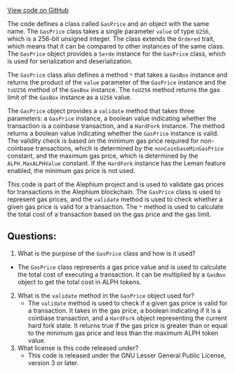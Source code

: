 [View code on GitHub](https://github.com/alephium/alephium/blob/master/protocol/src/main/scala/org/alephium/protocol/vm/GasPrice.scala)

The code defines a class called `GasPrice` and an object with the same name. The `GasPrice` class takes a single parameter `value` of type `U256`, which is a 256-bit unsigned integer. The class extends the `Ordered` trait, which means that it can be compared to other instances of the same class. The `GasPrice` object provides a `Serde` instance for the `GasPrice` class, which is used for serialization and deserialization.

The `GasPrice` class also defines a method `*` that takes a `GasBox` instance and returns the product of the `value` parameter of the `GasPrice` instance and the `toU256` method of the `GasBox` instance. The `toU256` method returns the gas limit of the `GasBox` instance as a `U256` value.

The `GasPrice` object provides a `validate` method that takes three parameters: a `GasPrice` instance, a boolean value indicating whether the transaction is a coinbase transaction, and a `HardFork` instance. The method returns a boolean value indicating whether the `GasPrice` instance is valid. The validity check is based on the minimum gas price required for non-coinbase transactions, which is determined by the `nonCoinbaseMinGasPrice` constant, and the maximum gas price, which is determined by the `ALPH.MaxALPHValue` constant. If the `HardFork` instance has the Leman feature enabled, the minimum gas price is not used.

This code is part of the Alephium project and is used to validate gas prices for transactions in the Alephium blockchain. The `GasPrice` class is used to represent gas prices, and the `validate` method is used to check whether a given gas price is valid for a transaction. The `*` method is used to calculate the total cost of a transaction based on the gas price and the gas limit.
## Questions: 
 1. What is the purpose of the `GasPrice` class and how is it used?
   - The `GasPrice` class represents a gas price value and is used to calculate the total cost of executing a transaction. It can be multiplied by a `GasBox` object to get the total cost in ALPH tokens.
2. What is the `validate` method in the `GasPrice` object used for?
   - The `validate` method is used to check if a given gas price is valid for a transaction. It takes in the gas price, a boolean indicating if it is a coinbase transaction, and a `HardFork` object representing the current hard fork state. It returns true if the gas price is greater than or equal to the minimum gas price and less than the maximum ALPH token value.
3. What license is this code released under?
   - This code is released under the GNU Lesser General Public License, version 3 or later.